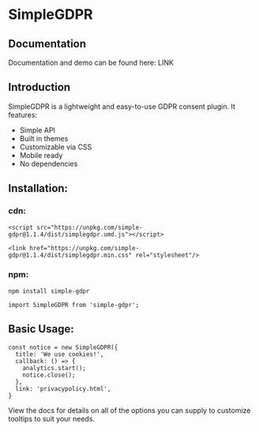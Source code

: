 # SimpleGDPR

## Documentation

Documentation and demo can be found here: LINK

## Introduction

SimpleGDPR is a lightweight and easy-to-use GDPR consent plugin. It features:
- Simple API
- Built in themes
- Customizable via CSS
- Mobile ready
- No dependencies

## Installation:

### cdn:
```
<script src="https://unpkg.com/simple-gdpr@1.1.4/dist/simplegdpr.umd.js"></script>

<link href="https://unpkg.com/simple-gdpr@1.1.4/dist/simplegdpr.min.css" rel="stylesheet"/>
```
### npm:
```
npm install simple-gdpr

import SimpleGDPR from 'simple-gdpr';
```

## Basic Usage:
```
const notice = new SimpleGDPR({ 
  title: 'We use cookies!',
  callback: () => { 
    analytics.start(); 
    notice.close(); 
  },
  link: 'privacypolicy.html',
}
```

View the docs for details on all of the options you can supply to customize tooltips to suit your needs.